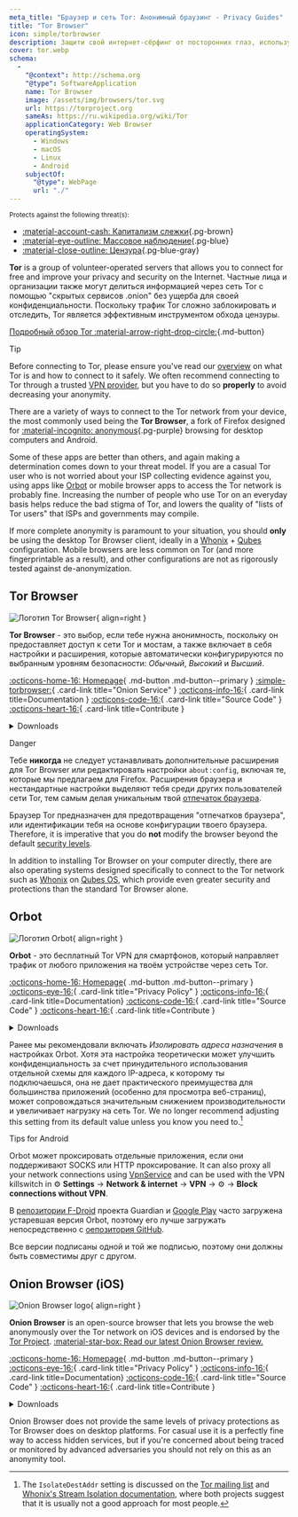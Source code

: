 ```yaml
---
meta_title: "Браузер и сеть Tor: Анонимный браузинг - Privacy Guides"
title: "Tor Browser"
icon: simple/torbrowser
description: Защити свой интернет-сёрфинг от посторонних глаз, используя сеть Tor - безопасную сеть, обходящую цензуру.
cover: tor.webp
schema:
  - 
    "@context": http://schema.org
    "@type": SoftwareApplication
    name: Tor Browser
    image: /assets/img/browsers/tor.svg
    url: https://torproject.org
    sameAs: https://ru.wikipedia.org/wiki/Tor
    applicationCategory: Web Browser
    operatingSystem:
      - Windows
      - macOS
      - Linux
      - Android
    subjectOf:
      "@type": WebPage
      url: "./"
---
```


<small>Protects against the following threat(s):</small>

- [:material-account-cash: Капитализм слежки](basics/common-threats.md#surveillance-as-a-business-model ""){.pg-brown}
- [:material-eye-outline: Массовое наблюдение](basics/common-threats.md#mass-surveillance-programs ""){.pg-blue}
- [:material-close-outline: Цензура](basics/common-threats.md#avoiding-censorship ""){.pg-blue-gray}

**Tor** is a group of volunteer-operated servers that allows you to connect for free and improve your privacy and security on the Internet. Частные лица и организации также могут делиться информацией через сеть Tor с помощью "скрытых сервисов .onion" без ущерба для своей конфиденциальности. Поскольку трафик Tor сложно заблокировать и отследить, Tor является эффективным инструментом обхода цензуры.

[Подробный обзор Tor :material-arrow-right-drop-circle:](advanced/tor-overview.md ""){.md-button}

<div class="admonition tip" markdown>
<p class="admonition-title">Tip</p>

Before connecting to Tor, please ensure you've read our [overview](advanced/tor-overview.md) on what Tor is and how to connect to it safely. We often recommend connecting to Tor through a trusted [VPN provider](vpn.md), but you have to do so **properly** to avoid decreasing your anonymity.

</div>

There are a variety of ways to connect to the Tor network from your device, the most commonly used being the **Tor Browser**, a fork of Firefox designed for [:material-incognito: anonymous](basics/common-threats.md#anonymity-vs-privacy ""){.pg-purple} browsing for desktop computers and Android.

Some of these apps are better than others, and again making a determination comes down to your threat model. If you are a casual Tor user who is not worried about your ISP collecting evidence against you, using apps like [Orbot](#orbot) or mobile browser apps to access the Tor network is probably fine. Increasing the number of people who use Tor on an everyday basis helps reduce the bad stigma of Tor, and lowers the quality of "lists of Tor users" that ISPs and governments may compile.

If more complete anonymity is paramount to your situation, you should **only** be using the desktop Tor Browser client, ideally in a [Whonix](desktop.md#whonix) + [Qubes](desktop.md#qubes-os) configuration. Mobile browsers are less common on Tor (and more fingerprintable as a result), and other configurations are not as rigorously tested against de-anonymization.

## Tor Browser

<div class="admonition recommendation" markdown>

![Логотип Tor Browser](assets/img/browsers/tor.svg){ align=right }

**Tor Browser** - это выбор, если тебе нужна анонимность, поскольку он предоставляет доступ к сети Tor и мостам, а также включает в себя настройки и расширения, которые автоматически конфигурируются по выбранным уровням безопасности: *Обычный*, *Высокий* и *Высший*.

[:octicons-home-16: Homepage](https://torproject.org){ .md-button .md-button--primary }
[:simple-torbrowser:](http://2gzyxa5ihm7nsggfxnu52rck2vv4rvmdlkiu3zzui5du4xyclen53wid.onion){ .card-link title="Onion Service" }
[:octicons-info-16:](https://tb-manual.torproject.org){ .card-link title=Documentation }
[:octicons-code-16:](https://gitlab.torproject.org/tpo/applications/tor-browser){ .card-link title="Source Code" }
[:octicons-heart-16:](https://donate.torproject.org){ .card-link title=Contribute }

<details class="downloads" markdown>
<summary>Downloads</summary>

- [:simple-googleplay: Google Play](https://play.google.com/store/apps/details?id=org.torproject.torbrowser)
- [:simple-android: Android](https://torproject.org/download/#android)
- [:fontawesome-brands-windows: Windows](https://torproject.org/download)
- [:simple-apple: macOS](https://torproject.org/download)
- [:simple-linux: Linux](https://torproject.org/download)

</details>

</div>

<div class="admonition danger" markdown>
<p class="admonition-title">Danger</p>

Тебе **никогда** не следует устанавливать дополнительные расширения для Tor Browser или редактировать настройки `about:config`, включая те, которые мы предлагаем для Firefox. Расширения браузера и нестандартные настройки выделяют тебя среди других пользователей сети Tor, тем самым делая уникальным твой [отпечаток браузера](https://support.torproject.org/ru/glossary/browser-fingerprinting/).

</div>

Браузер Tor предназначен для предотвращения "отпечатков браузера", или идентификации тебя на основе конфигурации твоего браузера. Therefore, it is imperative that you do **not** modify the browser beyond the default [security levels](https://tb-manual.torproject.org/security-settings).

In addition to installing Tor Browser on your computer directly, there are also operating systems designed specifically to connect to the Tor network such as [Whonix](desktop.md#whonix) on [Qubes OS](desktop.md#qubes-os), which provide even greater security and protections than the standard Tor Browser alone.

## Orbot

<div class="admonition recommendation" markdown>

![Логотип Orbot](assets/img/self-contained-networks/orbot.svg){ align=right }

**Orbot** - это бесплатный Tor VPN для смартфонов, который направляет трафик от любого приложения на твоём устройстве через сеть Tor.

[:octicons-home-16: Homepage](https://orbot.app){ .md-button .md-button--primary }
[:octicons-eye-16:](https://orbot.app/privacy-policy){ .card-link title="Privacy Policy" }
[:octicons-info-16:](https://orbot.app/faqs){ .card-link title=Documentation}
[:octicons-code-16:](https://orbot.app/code){ .card-link title="Source Code" }
[:octicons-heart-16:](https://orbot.app/donate){ .card-link title=Contribute }

<details class="downloads" markdown>
<summary>Downloads</summary>

- [:simple-googleplay: Google Play](https://play.google.com/store/apps/details?id=org.torproject.android)
- [:simple-appstore: App Store](https://apps.apple.com/app/id1609461599)
- [:simple-github: GitHub](https://github.com/guardianproject/orbot/releases)

</details>

</div>

Ранее мы рекомендовали включать *Изолировать адреса назначения* в настройках Orbot. Хотя эта настройка теоретически может улучшить конфиденциальность за счет принудительного использования отдельной схемы для каждого IP-адреса, к которому ты подключаешься, она не дает практического преимущества для большинства приложений (особенно для просмотра веб-страниц), может сопровождаться значительным снижением производительности и увеличивает нагрузку на сеть Tor. We no longer recommend adjusting this setting from its default value unless you know you need to.[^1]

<div class="admonition tip" markdown>
<p class="admonition-title">Tips for Android</p>

Orbot может проксировать отдельные приложения, если они поддерживают SOCKS или HTTP проксирование. It can also proxy all your network connections using [VpnService](https://developer.android.com/reference/android/net/VpnService) and can be used with the VPN killswitch in :gear: **Settings** → **Network & internet** → **VPN** → :gear: → **Block connections without VPN**.

В [репозитории F-Droid](https://guardianproject.info/fdroid) проекта Guardian и [Google Play](https://play.google.com/store/apps/details?id=org.torproject.android) часто загружена устаревшая версия Orbot, поэтому его лучше загружать непосредственно с [оепозитория GitHub](https://github.com/guardianproject/orbot/releases).

Все версии подписаны одной и той же подписью, поэтому они должны быть совместимы друг с другом.

</div>

## Onion Browser (iOS)

<div class="admonition recommendation" markdown>

![Onion Browser logo](assets/img/self-contained-networks/onion_browser.svg){ align=right }

**Onion Browser** is an open-source browser that lets you browse the web anonymously over the Tor network on iOS devices and is endorsed by the [Tor Project](https://support.torproject.org/glossary/onion-browser). [:material-star-box: Read our latest Onion Browser review.](/articles/2024/09/18/onion-browser-review)

[:octicons-home-16: Homepage](https://onionbrowser.com){ .md-button .md-button--primary }
[:octicons-eye-16:](https://onionbrowser.com/privacy-policy){ .card-link title="Privacy Policy" }
[:octicons-info-16:](https://onionbrowser.com/faqs){ .card-link title=Documentation}
[:octicons-code-16:](https://github.com/OnionBrowser/OnionBrowser){ .card-link title="Source Code" }
[:octicons-heart-16:](https://onionbrowser.com/donate){ .card-link title=Contribute }

<details class="downloads" markdown>
<summary>Downloads</summary>

- [:simple-appstore: App Store](https://apps.apple.com/app/id519296448)

</details>

</div>

Onion Browser does not provide the same levels of privacy protections as Tor Browser does on desktop platforms. For casual use it is a perfectly fine way to access hidden services, but if you're concerned about being traced or monitored by advanced adversaries you should not rely on this as an anonymity tool.

[^1]: The `IsolateDestAddr` setting is discussed on the [Tor mailing list](https://lists.torproject.org/pipermail/tor-talk/2012-May/024403.html) and [Whonix's Stream Isolation documentation](https://whonix.org/wiki/Stream_Isolation), where both projects suggest that it is usually not a good approach for most people.
